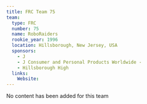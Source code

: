 ```yaml
---
title: FRC Team 75
team:
  type: FRC
  number: 75
  name: RoboRaiders
  rookie_year: 1996
  location: Hillsborough, New Jersey, USA
  sponsors:
    - J
    - J Consumer and Personal Products Worldwide -
    - Hillsborough High
  links:
    Website: 
---
```

No content has been added for this team